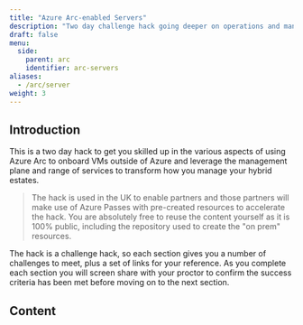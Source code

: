 ```yaml
---
title: "Azure Arc-enabled Servers"
description: "Two day challenge hack going deeper on operations and management for Azure Arc-enabled servers."
draft: false
menu:
  side:
    parent: arc
    identifier: arc-servers
aliases:
  - /arc/server
weight: 3
---
```


## Introduction

This is a two day hack to get you skilled up in the various aspects of using Azure Arc to onboard VMs outside of Azure and leverage the management plane and range of services to transform how you manage your hybrid estates.

> The hack is used in the UK to enable partners and those partners will make use of Azure Passes with pre-created resources to accelerate the hack. You are absolutely free to reuse the content yourself as it is 100% public, including the repository used to create the "on prem" resources.

The hack is a challenge hack, so each section gives you a number of challenges to meet, plus a set of links for your reference. As you complete each section you will screen share with your proctor to confirm the success criteria has been met before moving on to the next section.

## Content
